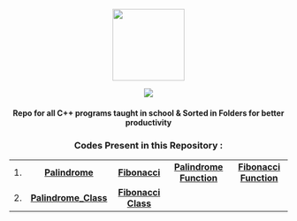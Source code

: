 <p align="center">
    <img src="https://upload.wikimedia.org/wikipedia/commons/1/18/ISO_C%2B%2B_Logo.svg" width = "130">
    <p align="center">
             <a href="https://git.io/typing-svg">
        <img
            src="https://readme-typing-svg.herokuapp.com?font=JetBrains+Mono&size=30&duration=3000&color=659AD2&center=true&vCenter=true&lines=Mushtifund+Aryaan+-+CS&width=600" /></a></p>
</p>

<h4 align="center">
    Repo for all <strong>C++</strong> programs taught in school & Sorted in Folders for better productivity
</h3>

<h3 align="center"><strong>Codes Present in this Repository :</strong></h3>

<div align="center">

| | | | | | 
| :-: | :-: | :-: | :-: | :-: |
|1.|[**Palindrome**]|[**Fibonacci**]|[**Palindrome Function**]|[**Fibonacci Function**]|
|2.|[**Palindrome_Class**]| [**Fibonacci Class**] |

</div>

[**Palindrome**]: https://github.com/Atharv115/MAHSS-CPP/blob/main/Palindrome.cpp 
[**Fibonacci**]: https://github.com/Atharv115/MAHSS-CPP/blob/main/Fibonacci_Series.cpp 
[**Palindrome Function**]: https://github.com/Atharv115/MAHSS-CPP/blob/main/palindrom_using_Functions.cpp
[**Fibonacci Function**]: https://github.com/Atharv115/MAHSS-CPP/blob/main/Fibonacci_using_Functions.cpp 
[**Palindrome_Class**]: https://github.com/Atharv115/MAHSS-CPP/blob/main/Palindrome_Class.cpp
[**Fibonacci Class**]: https://github.com/Atharv115/MAHSS-CPP/blob/main/Fib_class.cpp